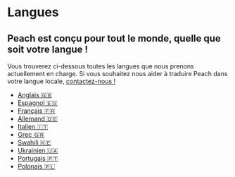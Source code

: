 # Langues

## Peach est conçu pour tout le monde, quelle que soit votre langue !

Vous trouverez ci-dessous toutes les langues que nous prenons actuellement en charge.
Si vous souhaitez nous aider à traduire Peach dans votre langue locale, [contactez-nous !](mailto:hello@peachbitcoin.com)

- [Anglais 🇬🇧](/)
- [Espagnol 🇪🇸](/es)
- [Français 🇫🇷](/fr)
- [Allemand 🇩🇪](/de)
- [Italien 🇮🇹](/it)
- [Grec 🇬🇷](/el)
- [Swahili 🇰🇪](/sw)
- [Ukrainien 🇺🇦](/uk)
- [Portugais 🇵🇹](/pt)
- [Polonais 🇵🇱](/pl)
